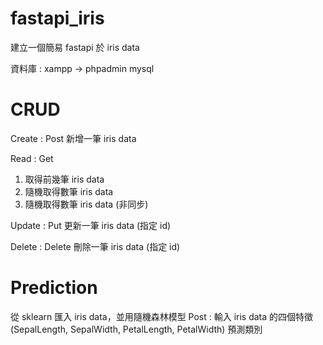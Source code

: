 # fastapi_iris
建立一個簡易 fastapi 於 iris data

資料庫 : xampp -> phpadmin mysql

# CRUD
Create : Post
新增一筆 iris data

Read : Get
1. 取得前幾筆 iris data 
2. 隨機取得數筆 iris data
3. 隨機取得數筆 iris data (非同步)

Update : Put
更新一筆 iris data (指定 id)

Delete : Delete
刪除一筆 iris data (指定 id)

# Prediction
從 sklearn 匯入 iris data，並用隨機森林模型
Post : 輸入 iris data 的四個特徵 (SepalLength, SepalWidth, PetalLength, PetalWidth) 預測類別
